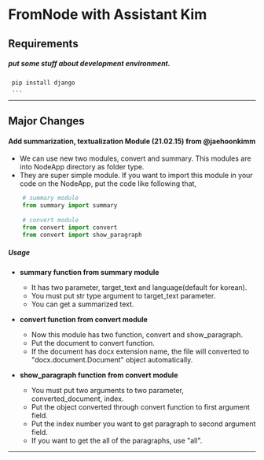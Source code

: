 # FromNode with Assistant Kim
## Requirements
##### put some stuff about development environment.
```terminal
 pip install django
 ...
```
--------------
## Major Changes 
#### Add summarization, textualization Module (21.02.15) from @jaehoonkimm
- We can use new two modules, convert and summary. This modules are into NodeApp directory as folder type. 
- They are super simple module. If you want to import this module in your code on the NodeApp, put the code like following that,
```python
    # summary module
    from summary import summary
    
    # convert module
    from convert import convert
    from convert import show_paragraph
```
 ##### Usage 
   - **summary function from summary module**
       - It has two parameter, target_text and language(default for korean).
       - You must put str type argument to target_text parameter. 
       - You can get a summarized text.

   - **convert function from convert module**
       - Now this module has two function, convert and show_paragraph. 
       - Put the document to convert function. 
       - If the document has docx extension name, the file will converted 
         to "docx.document.Document" object automatically.

   - **show_paragraph function from convert module**
       - You must put two arguments to two parameter, converted_document, index.
       - Put the object converted through convert function to first argument field. 
       - Put the index number you want to get paragraph to second argument field. 
       - If you want to get the all of the paragraphs, use "all".
 --------------
